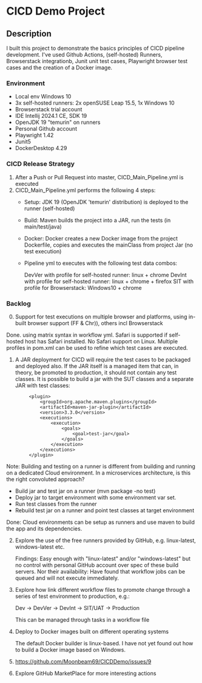 # CICD Demo Project

## Description

I built this project to demonstrate the basics principles of CICD pipeline development. I've used Github Actions, (self-hosted) Runners, Browserstack integrationb, Junit unit test cases, Playwright browser test cases and the creation of a Docker image.

### Environment
- Local env Windows 10
- 3x self-hosted runners: 2x openSUSE Leap 15.5, 1x Windows 10
- Browserstack trial account
- IDE Intellij 2024.1 CE, SDK 19
- OpenJDK 19 "temurin" on runners
- Personal Github account
- Playwright 1.42
- Junit5
- DockerDesktop 4.29
 
### CICD Release Strategy

1. After a Push or Pull Request into master, CICD_Main_Pipeline.yml is executed
2. CICD_Main_Pipeline.yml performs the following 4 steps:
   - Setup: JDK 19 (OpenJDK 'temurin' distribution) is deployed to the runner (self-hosted)
   - Build: Maven builds the project into a JAR, run the tests (in main/test/java) 
   - Docker: Docker creates a new Docker image from the project Dockerfile, copies and executes the mainClass from project Jar (no test execution)
   - Pipeline yml to executes with the following test data combos:
   
      DevVer with profile for self-hosted runner: linux + chrome
      DevInt with profile for self-hosted runner: linux + chrome + firefox
      SIT    with profile for Browserstack: Windows10 + chrome

### Backlog

0. Support for test executions on multiple browser and platforms, using in-built browser support (FF & Chr)), others incl Browserstack

Done. using matrix syntax in workflow yml. Safari is supported if self-hosted host has Safari installed. No Safari support on Linux.
Multiple profiles in pom.xml can be used to refine which test cases are executed.

1. A JAR deployment for CICD will require the test cases to be packaged and deployed also. If the JAR itself is a managed item that can, in theory, 
be promoted to production, it should not contain any test classes. It is possible to build a jar with the SUT classes and a separate JAR with test classes:

            <plugin>
                <groupId>org.apache.maven.plugins</groupId>
                <artifactId>maven-jar-plugin</artifactId>
                <version>3.3.0</version>
                <executions>
                    <execution>
                        <goals>
                            <goal>test-jar</goal>
                        </goals>
                    </execution>
                </executions>
            </plugin>

Note: Building and testing on a runner is different from building and running on a dedicated Cloud environment. In a microservices architecture, is this the right convoluted approach? 
- Build jar and test jar on a runner (mvn package -no test)  
- Deploy jar to target environment with some environment var set.
- Run test classes from the runner
- Rebuild test jar on a runner and point test classes at target environment

Done: Cloud environments can be setup as runners and use maven to build the app and its dependencies.

2. Explore the use of the free runners provided by GitHub, e.g. linux-latest, windows-latest etc.

   Findings: Easy enough with "linux-latest" and/or "windows-latest" but no control with personal GitHub account over spec of these build servers. Nor their availability:
   Have found that workflow jobs can be queued and will not execute immediately.

3. Explore how link different workflow files to promote change through a series of test environment to production, e.g.:

   Dev -> DevVer -> DevInt -> SIT/UAT -> Production

   This can be managed through tasks in a workflow file

4. Deploy to Docker images built on different operating systems

   The default Docker builder is linux-based. I have not yet found out how to build a Docker image based on Windows. 

5. https://github.com/Moonbeam69/CICDDemo/issues/9

6. Explore GitHub MarketPlace for more interesting actions
